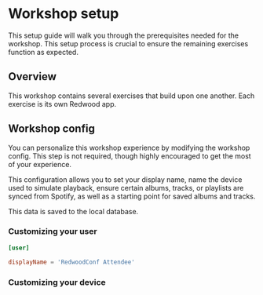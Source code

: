 # Workshop setup

This setup guide will walk you through the prerequisites needed for the workshop. This setup process is crucial to ensure the remaining exercises function as expected.

## Overview

This workshop contains several exercises that build upon one another. Each exercise is its own Redwood app.

## Workshop config

You can personalize this workshop experience by modifying the workshop config. This step is not required, though highly encouraged to get the most of your experience.

This configuration allows you to set your display name, name the device used to simulate playback, ensure certain albums, tracks, or playlists are synced from Spotify, as well as a starting point for saved albums and tracks.

This data is saved to the local database.

### Customizing your user

```toml
[user]

displayName = 'RedwoodConf Attendee'
```

### Customizing your device
